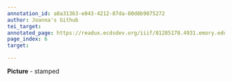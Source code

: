 ```yaml
---
annotation_id: a8a31363-e043-4212-87da-80d8b9875272
author: Joanna's Github
tei_target: 
annotated_page: https://readux.ecdsdev.org/iiif/81285178.4931.emory.edu/canvas/81285178.4931.emory.edu$7
page_index: 6
target: 

---
```

<p><strong>Picture</strong> - stamped</p>
